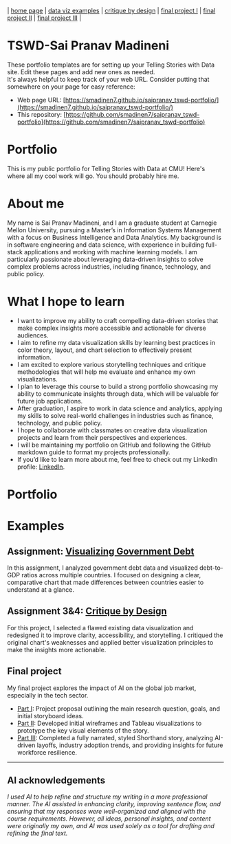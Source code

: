 | [home page](https://cmustudent.github.io/tswd-portfolio-templates/) | [data viz examples](dataviz-examples) | [critique by design](critique-by-design) | [final project I](final-project-part-one) | [final project II](final-project-part-two) | [final project III](final-project-part-three) |

# TSWD-Sai Pranav Madineni
These portfolio templates are for setting up your Telling Stories with Data site.  Edit these pages and add new ones as needed.   
It's always helpful to keep track of your web URL.  Consider putting that somewhere on your page for easy reference: 

- Web page URL: [https://smadinen7.github.io/saipranav_tswd-portfolio/](https://smadinen7.github.io/saipranav_tswd-portfolio/)
- This repository: [https://github.com/smadinen7/saipranav_tswd-portfolio](https://github.com/smadinen7/saipranav_tswd-portfolio)

# Portfolio
This is my public portfolio for Telling Stories with Data at CMU!  Here's where all my cool work will go.  You should probably hire me. 

# About me
My name is Sai Pranav Madineni, and I am a graduate student at Carnegie Mellon University, pursuing a Master’s in Information Systems Management with a focus on Business Intelligence and Data Analytics. My background is in software engineering and data science, with experience in building full-stack applications and working with machine learning models. I am particularly passionate about leveraging data-driven insights to solve complex problems across industries, including finance, technology, and public policy.

# What I hope to learn
- I want to improve my ability to craft compelling data-driven stories that make complex insights more accessible and actionable for diverse audiences.
- I aim to refine my data visualization skills by learning best practices in color theory, layout, and chart selection to effectively present information.
- I am excited to explore various storytelling techniques and critique methodologies that will help me evaluate and enhance my own visualizations.
- I plan to leverage this course to build a strong portfolio showcasing my ability to communicate insights through data, which will be valuable for future job applications.
- After graduation, I aspire to work in data science and analytics, applying my skills to solve real-world challenges in industries such as finance, technology, and public policy.
- I hope to collaborate with classmates on creative data visualization projects and learn from their perspectives and experiences.
- I will be maintaining my portfolio on GitHub and following the GitHub markdown guide to format my projects professionally.
- If you’d like to learn more about me, feel free to check out my LinkedIn profile: [LinkedIn](https://www.linkedin.com/in/sai-pranav-madineni/).

# Portfolio

# Examples

## Assignment: [Visualizing Government Debt](visualizing-government-debt)
In this assignment, I analyzed government debt data and visualized debt-to-GDP ratios across multiple countries. I focused on designing a clear, comparative chart that made differences between countries easier to understand at a glance.

## Assignment 3&4: [Critique by Design](critique-by-design)
For this project, I selected a flawed existing data visualization and redesigned it to improve clarity, accessibility, and storytelling. I critiqued the original chart's weaknesses and applied better visualization principles to make the insights more actionable.

## Final project
My final project explores the impact of AI on the global job market, especially in the tech sector.  
- [Part I](final-project-part-one): Project proposal outlining the main research question, goals, and initial storyboard ideas.  
- [Part II](final-project-part-two): Developed initial wireframes and Tableau visualizations to prototype the key visual elements of the story.  
- [Part III](final-project-part-three): Completed a fully narrated, styled Shorthand story, analyzing AI-driven layoffs, industry adoption trends, and providing insights for future workforce resilience.

---

## AI acknowledgements
_I used AI to help refine and structure my writing in a more professional manner. The AI assisted in enhancing clarity, improving sentence flow, and ensuring that my responses were well-organized and aligned with the course requirements. However, all ideas, personal insights, and content were originally my own, and AI was used solely as a tool for drafting and refining the final text._

